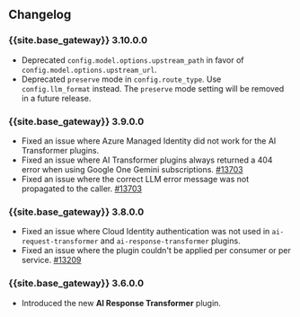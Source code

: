## Changelog

### {{site.base_gateway}} 3.10.0.0
* Deprecated `config.model.options.upstream_path` in favor of `config.model.options.upstream_url`.
* Deprecated `preserve` mode in `config.route_type`. Use `config.llm_format` instead. The `preserve` mode setting will be removed in a future release.

### {{site.base_gateway}} 3.9.0.0
* Fixed an issue where Azure Managed Identity did not work for the AI Transformer plugins.
* Fixed an issue where AI Transformer plugins always returned a 404 error when using Google One Gemini subscriptions.
  [#13703](https://github.com/Kong/kong/issues/13703)
* Fixed an issue where the correct LLM error message was not propagated to the caller.
  [#13703](https://github.com/Kong/kong/issues/13703)

### {{site.base_gateway}} 3.8.0.0
* Fixed an issue where Cloud Identity authentication was not used in `ai-request-transformer` and `ai-response-transformer` plugins.
* Fixed an issue where the plugin couldn't be applied per consumer or per service.
  [#13209](https://github.com/Kong/kong/issues/13209)
  
### {{site.base_gateway}} 3.6.0.0

* Introduced the new **AI Response Transformer** plugin.